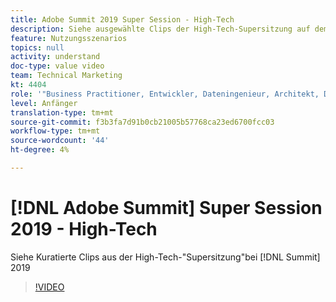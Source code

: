 ```yaml
---
title: Adobe Summit 2019 Super Session - High-Tech
description: Siehe ausgewählte Clips der High-Tech-Supersitzung auf dem Gipfel 2019
feature: Nutzungsszenarios
topics: null
activity: understand
doc-type: value video
team: Technical Marketing
kt: 4404
role: '"Business Practitioner, Entwickler, Dateningenieur, Architekt, Data Architect, Administrator, Leader"'
level: Anfänger
translation-type: tm+mt
source-git-commit: f3b3fa7d91b0cb21005b57768ca23ed6700fcc03
workflow-type: tm+mt
source-wordcount: '44'
ht-degree: 4%

---
```



# [!DNL Adobe Summit] Super Session 2019 - High-Tech

Siehe Kuratierte Clips aus der High-Tech-&quot;Supersitzung&quot;bei [!DNL Summit] 2019

>[!VIDEO](https://video.tv.adobe.com/v/30548/?quality=12)
